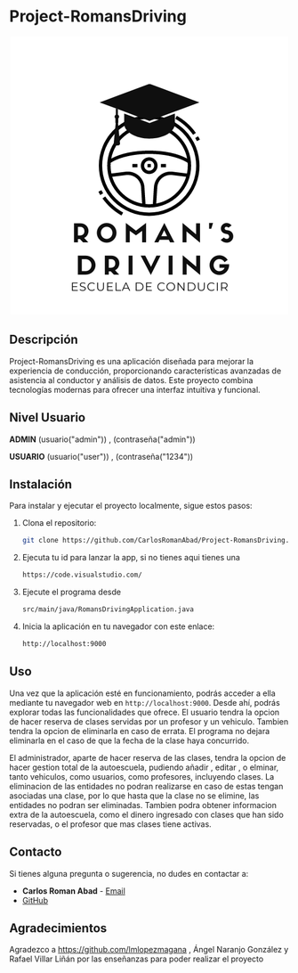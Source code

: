 # Project-RomansDriving

<p align="center">
  <img src="RomansDriving/src/main/resources/static/img/Drive.png" alt="Project Logo">
</p>

## Descripción

Project-RomansDriving es una aplicación diseñada para mejorar la experiencia de conducción, proporcionando características avanzadas de asistencia al conductor y análisis de datos. Este proyecto combina tecnologías modernas para ofrecer una interfaz intuitiva y funcional.

## Nivel Usuario

**ADMIN** (usuario("admin")) , (contraseña("admin"))

**USUARIO** (usuario("user")) , (contraseña("1234"))

## Instalación

Para instalar y ejecutar el proyecto localmente, sigue estos pasos:

1. Clona el repositorio:
    ```bash
    git clone https://github.com/CarlosRomanAbad/Project-RomansDriving.git
    ```

2. Ejecuta tu id para lanzar la app, si no tienes aqui tienes una
    ```bash
    https://code.visualstudio.com/
    ```

3. Ejecute el programa desde
    ```bash
   src/main/java/RomansDrivingApplication.java
    ```

4. Inicia la aplicación en tu navegador con este enlace:
    ```bash
    http://localhost:9000
    ```

## Uso

Una vez que la aplicación esté en funcionamiento, podrás acceder a ella mediante tu navegador web en `http://localhost:9000`. Desde ahí, podrás explorar todas las funcionalidades que ofrece.
El usuario tendra la opcion de hacer reserva de clases servidas por un profesor y un vehiculo.
Tambien tendra la opcion de eliminarla en caso de errata. El programa no dejara eliminarla en el caso de que la fecha de la clase haya concurrido.

El administrador, aparte de hacer reserva de las clases, tendra la opcion de hacer gestion total de la autoescuela, pudiendo añadir , editar , o elminar, tanto vehiculos, como usuarios, como profesores, incluyendo clases. La eliminacion de las entidades no podran realizarse en caso de estas tengan asociadas una clase, por lo que hasta que la clase no se elimine, las entidades no podran ser eliminadas.
Tambien podra obtener informacion extra de la autoescuela, como el dinero ingresado con clases que han sido reservadas, o el profesor que mas clases tiene activas.

## Contacto

Si tienes alguna pregunta o sugerencia, no dudes en contactar a:

- **Carlos Roman Abad** - [Email](mailto:carlosromanabad@gmail.com)
- [GitHub](https://github.com/CarlosRomanAbad)

## Agradecimientos

Agradezco a https://github.com/lmlopezmagana , Ángel Naranjo González y Rafael Villar Liñán por las enseñanzas para poder realizar el proyecto
